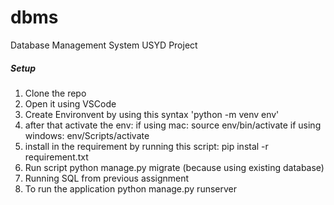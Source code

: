 # dbms
Database Management System USYD Project

##### Setup
1. Clone the repo
2. Open it using VSCode
3. Create Environvent by using this syntax 'python -m venv env'
4. after that activate the env:
   if using mac:
     source env/bin/activate
   if using windows:
     env/Scripts/activate
5. install in the requirement by running this script: pip instal -r requirement.txt
6. Run script python manage.py migrate (because using existing database)
7. Running SQL from previous assignment
7. To run the application python manage.py runserver